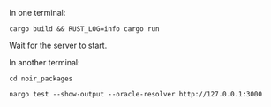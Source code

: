 In one terminal:

`cargo build && RUST_LOG=info cargo run`

Wait for the server to start.

In another terminal:

`cd noir_packages`

`nargo test --show-output --oracle-resolver http://127.0.0.1:3000`
